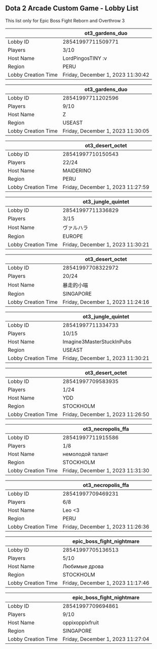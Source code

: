 ## Dota 2 Arcade Custom Game - Lobby List

This list only for Epic Boss Fight Reborn and Overthrow 3

|  | ot3_gardens_duo |
| ------ | ------ |
| Lobby ID | 28541997711509771 |
| Players | 3/10 |
| Host Name | LordPingosTINY :v |
| Region | PERU |
| Lobby Creation Time | Friday, December 1, 2023 11:30:42 |


|  | ot3_gardens_duo |
| ------ | ------ |
| Lobby ID | 28541997711202596 |
| Players | 9/10 |
| Host Name | Z |
| Region | USEAST |
| Lobby Creation Time | Friday, December 1, 2023 11:30:05 |


|  | ot3_desert_octet |
| ------ | ------ |
| Lobby ID | 28541997710150543 |
| Players | 22/24 |
| Host Name | MAIDERINO |
| Region | PERU |
| Lobby Creation Time | Friday, December 1, 2023 11:27:59 |


|  | ot3_jungle_quintet |
| ------ | ------ |
| Lobby ID | 28541997711336829 |
| Players | 3/15 |
| Host Name | ヴァルハラ |
| Region | EUROPE |
| Lobby Creation Time | Friday, December 1, 2023 11:30:21 |


|  | ot3_desert_octet |
| ------ | ------ |
| Lobby ID | 28541997708322972 |
| Players | 20/24 |
| Host Name | 暴走的小喵 |
| Region | SINGAPORE |
| Lobby Creation Time | Friday, December 1, 2023 11:24:16 |


|  | ot3_jungle_quintet |
| ------ | ------ |
| Lobby ID | 28541997711334733 |
| Players | 10/15 |
| Host Name | Imagine3MasterStuckInPubs |
| Region | USEAST |
| Lobby Creation Time | Friday, December 1, 2023 11:30:21 |


|  | ot3_desert_octet |
| ------ | ------ |
| Lobby ID | 28541997709583935 |
| Players | 1/24 |
| Host Name | YDD |
| Region | STOCKHOLM |
| Lobby Creation Time | Friday, December 1, 2023 11:26:50 |


|  | ot3_necropolis_ffa |
| ------ | ------ |
| Lobby ID | 28541997711915586 |
| Players | 1/8 |
| Host Name | немолодой талант |
| Region | STOCKHOLM |
| Lobby Creation Time | Friday, December 1, 2023 11:31:30 |


|  | ot3_necropolis_ffa |
| ------ | ------ |
| Lobby ID | 28541997709469231 |
| Players | 6/8 |
| Host Name | Leo <3 |
| Region | PERU |
| Lobby Creation Time | Friday, December 1, 2023 11:26:36 |


|  | epic_boss_fight_nightmare |
| ------ | ------ |
| Lobby ID | 28541997705136513 |
| Players | 5/10 |
| Host Name | Любимые дрова |
| Region | STOCKHOLM |
| Lobby Creation Time | Friday, December 1, 2023 11:17:46 |


|  | epic_boss_fight_nightmare |
| ------ | ------ |
| Lobby ID | 28541997709694861 |
| Players | 9/10 |
| Host Name | oppixoppixfruit |
| Region | SINGAPORE |
| Lobby Creation Time | Friday, December 1, 2023 11:27:04 |


